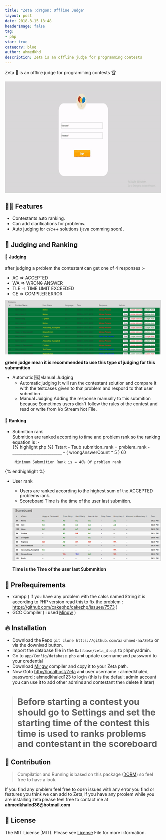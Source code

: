 ```yaml
---
title: "Zeta :dragon: Offline Judge"
layout: post
date: 2018-3-15 18:48
headerImage: false
tag:
- php
star: true
category: blog
author: ahmedkhd
description: Zeta is an offline judge for programming contests
---
```


Zeta :dragon: is an offline judge for programming contests :trophy:
<br>
<p align="center">
    <img src="https://github.com/aa-ahmed-aa/Zeta/blob/master/screenshots/main.gif" alt="Landing Page" width="800" height="360" />
</p>

## :guardsman: Features
- Contestants auto ranking.
- Can add clarifications for problems.
- Auto judging for c/c++ solutions (java comming soon).

## :triangular_flag_on_post: Judging and Ranking
#### :pushpin: Judging
after judging a problem the contestant can get one of 4 responses :- <br>
- AC => ACCEPTED
- WA => WRONG ANSWER
- TLE => TIME LIMIT EXCEEDED
- CE => COMPILER ERROR

![Alt text](https://github.com/aa-ahmed-aa/Zeta/blob/master/screenshots/judge.PNG "Judge")

**green judge mean it is recommended to use this type of judging for this submmition**


- Automatic :vs: Manual Judging
    - Automatic judging
        It will run the contestant solution and compare it with the testcases given to that problem and respond to that user submition .<br>
    - Manual Judging
        Adding the response manually to this submition because Sometimes users didn't follow the rules of the contest and read or write from i/o Stream Not File.<br>

#### :oncoming_taxi: Ranking
- Submition rank <br>
    Submition are ranked according to time and problem rank so the ranking equation is :- <br>
{% highlight php %}
                                                     Tstart - Tsub
       submition_rank =   problem_rank    -    _________________________    -    (    wrongAnswerCount   *   5    )
                                                           60

       Minimum Submmition Rank is = 40% Of problem rank

{% endhighlight %}

- User rank <br>
    - Users are ranked according to the highest sum of the ACCEPTED problems rank.
    - Scoreboard Time is the time of the user last submition.

    ![Alt text](https://github.com/aa-ahmed-aa/Zeta/blob/master/screenshots/scoreboard.PNG "Judge")

    **Time is the Time of the user last Submmition**


## :rocket: PreRequirements
- xampp ( if you have any problem with the calss named String it is according to PHP version read this to fix the problem : https://github.com/cakephp/cakephp/issues/7573 )
- GCC Compiler ( i used <a href="https://nuwen.net/mingw.html" >Mingw</a> )

## :fire: Installation
- Download the Repo `git clone https://github.com/aa-ahmed-aa/Zeta` or via the download button.
- Import the database file in the `Database/zeta_4.sql` to phpmyadmin.
- Go to `app/Config/database.php` and update username and password to your credential
- Download <a href="https://nuwen.net/mingw.html" >Mingw</a> compiler and copy it to your Zeta path.
- Now Goto <a href="http://localhost/Zeta">http://localhost/Zeta</a> and user username : ahmedkhaled, password : ahmedkhaled123 to login (this is the default admin account you can use it to add other admins and contestant then delete it later)

> # Before starting a contest you should go to Settings and set the starting time of the contest this time is used to ranks problems and contestant in the scoreboard

## :construction: Contribution
> Compilation and Running is based on this package (<a href="https://github.com/aa-ahmed-aa/Dorm">DORM</a>) so feel free to have a look.<br>

If you find any problem feel free to open issues with any error you find or features you think we can add to Zeta, if you have any problem while you are installing zeta please feel free to contact me at __ahmedkhaled36@hotmail.com__


## :police_car: License
The MIT License (MIT). Please see [License](https://github.com/aa-ahmed-aa/Dorm/blob/master/LICENSE) File for more information.


